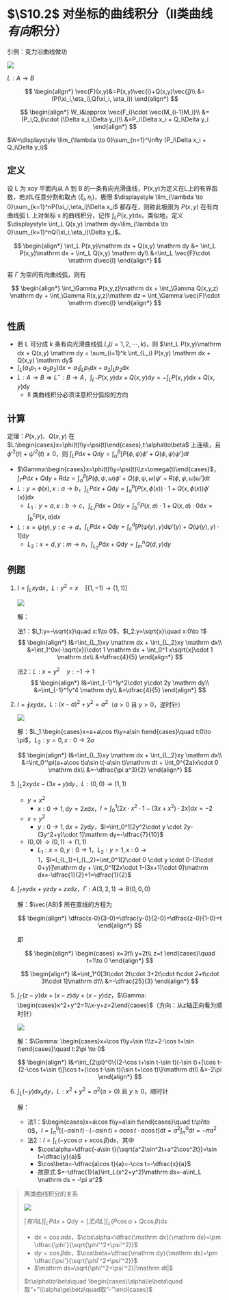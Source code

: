 # $\S10.2$ 对坐标的曲线积分（II类曲线*有向*积分）

引例：变力沿曲线做功

![](../assets/10/10-2-1.png)

$L:A\to B$

$$
\begin{align*}
\vec{F}(x,y)&=P(x,y)\vec{i}+Q(x,y)\vec{j}\\
&=(P(\xi_i,\eta_i),Q(\xi_i, \eta_i))
\end{align*}
$$

$$
\begin{align*}
W_i&\approx \vec{F_i}\cdot \vec{M_{i-1}M_i}\\
&=(P_i,Q_i)\cdot (\Delta x_i,\Delta y_i)\\
&=P_i\Delta x_i + Q_i\Delta y_i
\end{align*}
$$

$W=\displaystyle \lim_{\lambda \to 0}\sum_{n=1}^\infty (P_i\Delta x_i + Q_i\Delta y_i)$

## 定义

设 L 为 xoy 平面内从 A 到 B 的一条有向光滑曲线，P(x,y)为定义在L上的有界函数，若对L任意分割和取点 $(\xi_i,\eta_i)$，极限 $\displaystyle \lim_{\lambda \to 0}\sum_{k=1}^nP(\xi_i,\eta_i)\Delta x_i$ 都存在，则称此极限为 $P(x,y)$ 在有向曲线弧 L 上对坐标 x 的曲线积分，记作 $\displaystyle \int_L P(x,y) \mathrm dx$。类似地，定义 $\displaystyle \int_L Q(x,y) \mathrm dy=\lim_{\lambda \to 0}\sum_{k=1}^nQ(\xi_i,\eta_i)\Delta y_i$。

$$
\begin{align*}
\int_L P(x,y)\mathrm dx + Q(x,y) \mathrm dy &= \int_L P(x,y)\mathrm dx + \int_L Q(x,y) \mathrm dy\\
&=\int_L \vec{F}\cdot \mathrm d\vec{l}
\end{align*}
$$

若 $\Gamma$ 为空间有向曲线弧，则有

$$
\begin{align*}
\int_\Gamma P(x,y,z)\mathrm dx + \int_\Gamma Q(x,y,z) \mathrm dy + \int_\Gamma R(x,y,z)\mathrm dz = \int_\Gamma \vec{F}\cdot \mathrm d\vec{l}
\end{align*}
$$

## 性质

* 若 L 可分成 k 条有向光滑曲线弧 $L_i(i=1,2,\cdots,k)$，则 $\int_L P(x,y)\mathrm dx + Q(x,y) \mathrm dy = \sum_{i=1}^k \int_{L_i} P(x,y) \mathrm dx + Q(x,y) \mathrm dy$
* $\int_L(a_1p_1+a_2p_2)\mathrm dx = a_1\int_L p_1 \mathrm dx + a_2\int_L p_2 \mathrm dx$
* $L:A\to B \Rightarrow L^-:B\to A$，$\int_{L^-}P(x,y)\mathrm dx + Q(x,y) \mathrm dy = -\int_L P(x,y)\mathrm dx + Q(x,y)\mathrm dy$
    * II 类曲线积分必须注意积分弧段的方向

## 计算

定理：$P(x,y)$、$Q(x,y)$ 在 $L:\begin{cases}x=\phi(t)\\y=\psi(t)\end{cases},t:\alpha\to\beta$ 上连续，且 $\phi'^2(t)+\psi'^2(t)\ne 0$，则 $\int_LP \mathrm dx+Q \mathrm dy=\int_\alpha^\beta[P(\phi,\psi)\phi'+Q(\phi,\psi)\psi']\mathrm dt$

* $\Gamma:\begin{cases}x=\phi(t)\\y=\psi(t)\\z=\omega(t)\end{cases}$，$\int_\Gamma P \mathrm dx + Q \mathrm dy + R \mathrm dz =\int_\alpha^\beta [P(\phi,\psi,\omega)\phi'+Q(\phi,\psi,\omega)\psi'+R(\phi,\psi,\omega)\omega']\mathrm dt$
* $L:y=\phi(x), x:a\to b$，$\int_L P \mathrm dx + Q \mathrm dy = \int_a^b[P(x,\phi(x))\cdot 1+Q(x,\phi(x))\phi'(x)]\mathrm dx$
    - $L_1:y=a, x:b\to c$，$\int_{L_1}P \mathrm dx + Q \mathrm dy = \int_b^cP(x,a)\cdot 1+Q(x,a)\cdot 0 \mathrm dx = \int_b^cP(x,a)\mathrm dx$
* $L:x=\psi(y), y:c\to d$，$\int_L P \mathrm dx + Q \mathrm dy=\int_c^d[P(\psi(y),y)\mathrm d\psi'(y)+Q(\psi(y),y)\cdot 1] \mathrm dy$
    - $L_2:x=d, y:m\to n$，$\int_{L_2}P \mathrm dx + Q \mathrm dy = \int_m^n Q(d,y)\mathrm dy$

## 例题

1. $I=\int_L xy \mathrm dx$，$L:y^2=x\quad[(1,-1)\to(1,1)]$

    ![](../assets/10/10-2-2.png)

    解：

    法1：$l_1:y=-\sqrt{x}\quad x:1\to 0$，$l_2:y=\sqrt{x}\quad x:0\to 1$
    $$
    \begin{align*}
    I&=\int_{L_1}xy \mathrm dx + \int_{L_2}xy \mathrm dx\\
    &=\int_1^0x(-\sqrt{x})\cdot 1 \mathrm dx + \int_0^1 x\sqrt{x}\cdot 1 \mathrm dx\\
    &=\dfrac{4}{5}
    \end{align*}
    $$

    法2：$L:x=y^2\quad y:-1\to 1$
    $$
    \begin{align*}
    I&=\int_{-1}^1y^2\cdot y\cdot 2y \mathrm dy\\
    &=\int_{-1}^1y^4 \mathrm dy\\
    &=\dfrac{4}{5}
    \end{align*}
    $$

2. $I=\oint xy \mathrm dx$，$L:(x-a)^2+y^2=a^2$（$a\gt 0$ 且 $y\gt 0$，逆时针）

    ![](../assets/10/10-2-3.png)

    解：$L_1:\begin{cases}x=a+a\cos t\\y=a\sin t\end{cases}\quad t:0\to \pi$，$L_2:y=0,x:0\to 2a$

    $$
    \begin{align*}
    I&=\int_{L_1}xy \mathrm dx + \int_{L_2}xy \mathrm dx\\
    &=\int_0^\pi(a+a\cos t)a\sin t(-a\sin t)\mathrm dt + \int_0^{2a}x\cdot 0 \mathrm dx\\
    &=-\dfrac{\pi a^3}{2}
    \end{align*}
    $$

3. $\int_L 2xy \mathrm dx - (3x+y) \mathrm dy$，$L:(0,0)\to (1,1)$
    * $y=x^2$
        - $x:0\to 1, \mathrm dy = 2x \mathrm dx$，$I=\int_0^1[2x\cdot x^2 \cdot 1-(3x+x^2)\cdot 2x]\mathrm dx=-2$
    * $x=y^2$
        - $y:0\to 1, \mathrm dx = 2y \mathrm dy$，$I=\int_0^1[2y^2\cdot y \cdot 2y-(3y^2+y)\cdot 1]\mathrm dy=-\dfrac{7}{10}$
    * $(0,0)\to (0,1)\to (1,1)$
        - $L_1:x=0,y:0\to 1$，$L_2:y=1,x:0\to 1$，$I=I_{L_1}+I_{L_2}=\int_0^1[2\cdot 0 \cdot y \cdot 0-(3\cdot 0+y)]\mathrm dy + \int_0^1[2x\cdot 1-(3x+1)\cdot 0]\mathrm dx=-\dfrac{1}{2}+1=\dfrac{1}{2}$
4. $\int_\Gamma xy \mathrm dx + yz \mathrm dy + zx \mathrm dz$，$\Gamma: A(3,2,1)\to B(0,0,0)$

    解：$\vec{AB}$ 所在直线的方程为

    $$
    \begin{align*}
    \dfrac{x-0}{3-0}=\dfrac{y-0}{2-0}=\dfrac{z-0}{1-0}=t
    \end{align*}
    $$

    即

    $$
    \begin{align*}
    \begin{cases}
    x=3t\\
    y=2t\\
    z=t
    \end{cases}\quad t=1\to 0
    \end{align*}
    $$

    $$
    \begin{align*}
    I&=\int_1^0[3t\cdot 2t\cdot 3+2t\cdot t\cdot 2+t\cdot 3t\cdot 1]\mathrm dt\\
    &=-\dfrac{25}{3}
    \end{align*}
    $$

5. $\int_\Gamma (z-y)\mathrm dx + (x-z)\mathrm dy + (x-y)\mathrm dz$，$\Gamma: \begin{cases}x^2+y^2=1\\x-y+z=2\end{cases}$（方向：从z轴正向看为顺时针）

    ![](../assets/10/10-2-4.png)

    解：$\Gamma: \begin{cases}x=\cos t\\y=\sin t\\z=2-\cos t+\sin t\end{cases}\quad t:2\pi \to 0$

    $$
    \begin{align*}
    I&=\int_{2\pi}^0\{(2-\cos t+\sin t-\sin t)(-\sin t)+[\cos t-(2-\cos t+\sin t)]\cos t+(\cos t-\sin t)(\sin t+\cos t)\}\mathrm dt\\
    &=-2\pi
    \end{align*}
    $$

6. $\int_L(-y)\mathrm dx _ x \mathrm dy$，$L:x^2+y^2=a^2(a\gt 0)$ 且 $y\ge 0$，顺时针

    解：

    * 法1：$\begin{cases}x=a\cos t\\y=a\sin t\end{cases}\quad t:\pi\to 0$，$I=\int_\pi^0[(-a\sin t)\cdot (-a\sin t)+a\cos t\cdot a\cos t]\mathrm dt=a^2\int_\pi^0 \mathrm dt = -\pi a^2$
    * 法2：$I=\int_L(-y\cos \alpha+x\cos\beta)\mathrm ds$，其中
        * $\cos\alpha=\dfrac{-a\sin t}{\sqrt{a^2\sin^2t+a^2\cos^2t}}=\sin t=\dfrac{y}{a}$
        * $\cos\beta=-\dfrac{a\cos t}{a}=-\cos t=-\dfrac{x}{a}$
        * 故原式 $=-\dfrac{1}{a}\int_L(x^2+y^2)\mathrm ds=-a\int_L \mathrm ds = -\pi a^2$

> 两类曲线积分的关系
>
> ![](../assets/10/10-2-5.png)
>
> $[有向L]\int_LP \mathrm dx+Q \mathrm dy=[无向L]\int_L(P\cos \alpha+Q\cos \beta)\mathrm ds$
>
> * $\mathrm dx = \cos\alpha \mathrm ds$，$\cos\alpha=\dfrac{\mathrm dx}{\mathrm ds}=\pm \dfrac{\phi'}{\sqrt{\phi'^2+\psi'^2}}$
> * $\mathrm dy=\cos\beta \mathrm ds$，$\cos\beta=\dfrac{\mathrm dy}{\mathrm ds}=\pm \dfrac{\psi'}{\sqrt{\phi'^2+\psi'^2}}$
> * $\mathrm ds=\sqrt{\phi'^2+\psi'^2}|\mathrm dt|$
>
> $t:\alpha\to\beta\quad \begin{cases}\alpha\le\beta\quad 取“+”\\\alpha\ge\beta\quad取“-”\end{cases}$
